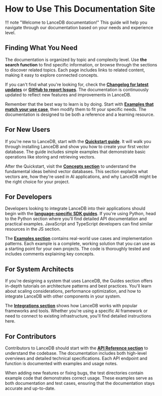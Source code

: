 # **How to Use This Documentation Site**

!!! note "Welcome to LanceDB documentation!"
    This guide will help you navigate through our documentation based on your needs and experience level.

## **Finding What You Need**

The documentation is organized by topic and complexity level. Use **the search function** to find specific information, or browse through the sections to discover related topics. Each page includes links to related content, making it easy to explore connected concepts.

If you can't find what you're looking for, check the [**Changelog for latest updates**](../changelog/index.md) or [**GitHub to report Issues**](https://github.com/lancedb/documentation). The documentation is continuously updated to reflect new features and improvements in LanceDB.

Remember that the best way to learn is by doing. Start with [**Examples that match your use case**](../examples/index.md), then modify them to fit your specific needs. The documentation is designed to be both a reference and a learning resource. 

## **For New Users**

If you're new to LanceDB, start with the [**Quickstart guide**](../quickstart/index.md). It will walk you through installing LanceDB and show you how to create your first vector database. The guide includes simple examples that demonstrate basic operations like storing and retrieving vectors.

After the Quickstart, visit the [**Concepts section**](../concepts/data.md) to understand the fundamental ideas behind vector databases. This section explains what vectors are, how they're used in AI applications, and why LanceDB might be the right choice for your project.

## **For Developers**

Developers looking to integrate LanceDB into their applications should begin with the [**language-specific SDK guides**](../guides/tables/index.md). If you're using Python, head to the Python section where you'll find detailed API documentation and practical examples. JavaScript and TypeScript developers can find similar resources in the JS section.

The [**Examples section**](../examples/index.md) contains real-world use cases and implementation patterns. Each example is a complete, working solution that you can use as a starting point for your own projects. The code is thoroughly tested and includes comments explaining key concepts.

## **For System Architects**

If you're designing a system that uses LanceDB, the Guides section offers in-depth tutorials on architecture patterns and best practices. You'll learn about scaling considerations, performance optimization, and how to integrate LanceDB with other components in your system.

The [**Integrations section**](../integrations/index.md) shows how LanceDB works with popular frameworks and tools. Whether you're using a specific AI framework or need to connect to existing infrastructure, you'll find detailed instructions here.

## **For Contributors**

Contributors to LanceDB should start with the [**API Reference section**](../api/index.md) to understand the codebase. The documentation includes both high-level overviews and detailed technical specifications. Each API endpoint and function is documented with examples and usage notes.

When adding new features or fixing bugs, the test directories contain example code that demonstrates correct usage. These examples serve as both documentation and test cases, ensuring that the documentation stays accurate and up-to-date.
